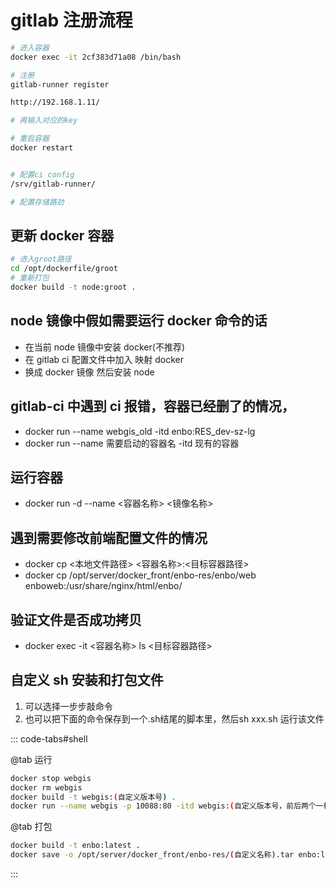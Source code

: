 # gitlab 注册流程

```bash
# 进入容器
docker exec -it 2cf383d71a08 /bin/bash

# 注册
gitlab-runner register

http://192.168.1.11/

# 再输入对应的key

# 重启容器
docker restart


# 配置ci config
/srv/gitlab-runner/

# 配置存储路劲

```

## 更新 docker 容器

```bash
# 进入groot路径
cd /opt/dockerfile/groot
# 重新打包
docker build -t node:groot .
```

## node 镜像中假如需要运行 docker 命令的话

- 在当前 node 镜像中安装 docker(不推荐)
- 在 gitlab ci 配置文件中加入 映射 docker
- 换成 docker 镜像 然后安装 node

## gitlab-ci 中遇到 ci 报错，容器已经删了的情况，

- docker run --name webgis_old -itd enbo:RES_dev-sz-lg
- docker run --name 需要启动的容器名 -itd 现有的容器

## 运行容器

- docker run -d --name <容器名称> <镜像名称>

## 遇到需要修改前端配置文件的情况

- docker cp <本地文件路径> <容器名称>:<目标容器路径>
- docker cp /opt/server/docker_front/enbo-res/enbo/web enboweb:/usr/share/nginx/html/enbo/

## 验证文件是否成功拷贝

- docker exec -it <容器名称> ls <目标容器路径>

## 自定义 sh 安装和打包文件

1. 可以选择一步步敲命令
2. 也可以把下面的命令保存到一个.sh结尾的脚本里，然后sh xxx.sh 运行该文件

::: code-tabs#shell

@tab 运行

```bash
docker stop webgis
docker rm webgis
docker build -t webgis:(自定义版本号) .
docker run --name webgis -p 10088:80 -itd webgis:(自定义版本号，前后两个一样)

```

@tab 打包

```bash
docker build -t enbo:latest .
docker save -o /opt/server/docker_front/enbo-res/(自定义名称).tar enbo:latest

```

:::
